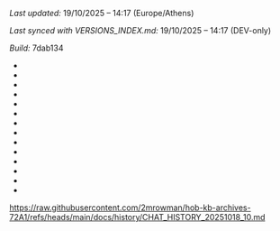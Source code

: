 *Last updated:* 19/10/2025 – 14:17 (Europe/Athens)

*Last synced with VERSIONS_INDEX.md:* 19/10/2025 – 14:17 (DEV-only)

*Build:* 7dab134



*



*



*



*



*



*



*



*

*
*
*
*
*
*
https://raw.githubusercontent.com/2mrowman/hob-kb-archives-72A1/refs/heads/main/docs/history/CHAT_HISTORY_20251018_10.md
